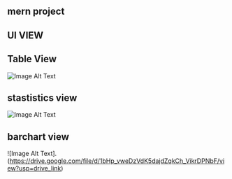 ## mern project 


## UI VIEW 

## Table View 

![Image Alt Text](https://drive.google.com/file/d/16bqbXrPUiUBwaNxj_GJzoUNem_dObvVi/view?usp=drive_link)

## stastistics view 
![Image Alt Text]([url/to/your/image.jpg](https://drive.google.com/file/d/1j_Sow0SzZXBNf9KJlz1S8k4lmd_lB1hw/view?usp=drive_link)https://drive.google.com/file/d/1j_Sow0SzZXBNf9KJlz1S8k4lmd_lB1hw/view?usp=drive_link)

## barchart view
![Image Alt Text].(https://drive.google.com/file/d/1bHp_vweDzVdK5dajdZqkCh_VikrDPNbF/view?usp=drive_link)
